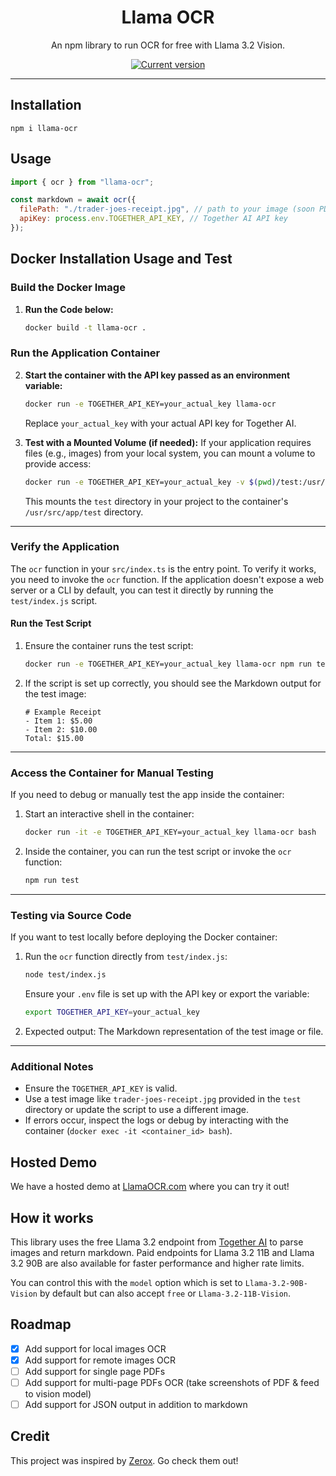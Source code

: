 <div align="center">
  <div>
    <h1 align="center">Llama OCR</h1>
  </div>
	<p>An npm library to run OCR for free with Llama 3.2 Vision.</p>

<a href="https://www.npmjs.com/package/llama-ocr"><img src="https://img.shields.io/npm/v/llama-ocr" alt="Current version"></a>

</div>

---

## Installation

`npm i llama-ocr`

## Usage

```js
import { ocr } from "llama-ocr";

const markdown = await ocr({
  filePath: "./trader-joes-receipt.jpg", // path to your image (soon PDF!)
  apiKey: process.env.TOGETHER_API_KEY, // Together AI API key
});
```
## Docker Installation Usage and Test

### **Build the Docker Image**
1. **Run the Code below:**
   ```bash
   docker build -t llama-ocr .
   ```

### **Run the Application Container**
2. **Start the container with the API key passed as an environment variable:**
   ```bash
   docker run -e TOGETHER_API_KEY=your_actual_key llama-ocr
   ```
   Replace `your_actual_key` with your actual API key for Together AI.

3. **Test with a Mounted Volume (if needed):**
   If your application requires files (e.g., images) from your local system, you can mount a volume to provide access:
   ```bash
   docker run -e TOGETHER_API_KEY=your_actual_key -v $(pwd)/test:/usr/src/app/test llama-ocr
   ```
   This mounts the `test` directory in your project to the container's `/usr/src/app/test` directory.

---

### **Verify the Application**
The `ocr` function in your `src/index.ts` is the entry point. To verify it works, you need to invoke the `ocr` function. If the application doesn't expose a web server or a CLI by default, you can test it directly by running the `test/index.js` script.

#### **Run the Test Script**
1. Ensure the container runs the test script:
   ```bash
   docker run -e TOGETHER_API_KEY=your_actual_key llama-ocr npm run test
   ```

2. If the script is set up correctly, you should see the Markdown output for the test image:
   ```plaintext
   # Example Receipt
   - Item 1: $5.00
   - Item 2: $10.00
   Total: $15.00
   ```

---

### **Access the Container for Manual Testing**
If you need to debug or manually test the app inside the container:
1. Start an interactive shell in the container:
   ```bash
   docker run -it -e TOGETHER_API_KEY=your_actual_key llama-ocr bash
   ```

2. Inside the container, you can run the test script or invoke the `ocr` function:
   ```bash
   npm run test
   ```

---

### **Testing via Source Code**
If you want to test locally before deploying the Docker container:
1. Run the `ocr` function directly from `test/index.js`:
   ```bash
   node test/index.js
   ```

   Ensure your `.env` file is set up with the API key or export the variable:
   ```bash
   export TOGETHER_API_KEY=your_actual_key
   ```

2. Expected output: The Markdown representation of the test image or file.

---

### **Additional Notes**
- Ensure the `TOGETHER_API_KEY` is valid.
- Use a test image like `trader-joes-receipt.jpg` provided in the `test` directory or update the script to use a different image.
- If errors occur, inspect the logs or debug by interacting with the container (`docker exec -it <container_id> bash`).


## Hosted Demo

We have a hosted demo at [LlamaOCR.com](https://llamaocr.com/) where you can try it out!

## How it works

This library uses the free Llama 3.2 endpoint from [Together AI](https://togetherai.link/) to parse images and return markdown. Paid endpoints for Llama 3.2 11B and Llama 3.2 90B are also available for faster performance and higher rate limits.

You can control this with the `model` option which is set to `Llama-3.2-90B-Vision` by default but can also accept `free` or `Llama-3.2-11B-Vision`.

## Roadmap

- [x] Add support for local images OCR
- [x] Add support for remote images OCR
- [ ] Add support for single page PDFs
- [ ] Add support for multi-page PDFs OCR (take screenshots of PDF & feed to vision model)
- [ ] Add support for JSON output in addition to markdown

## Credit

This project was inspired by [Zerox](https://github.com/getomni-ai/zerox). Go check them out!
